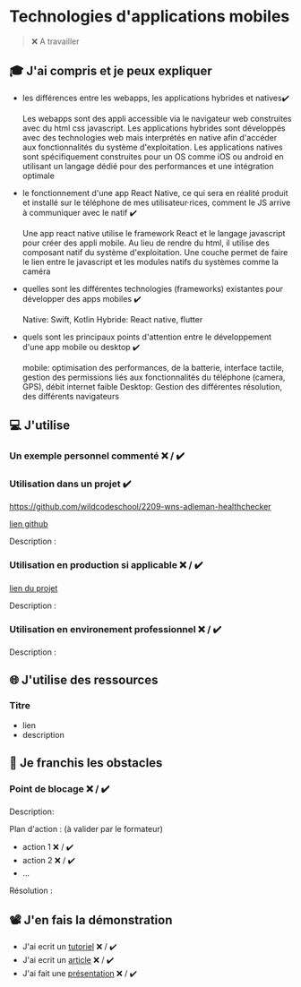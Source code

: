 # Technologies d'applications mobiles

> ❌ A travailler


## 🎓 J'ai compris et je peux expliquer

- les différences entre les webapps, les applications hybrides et natives✔️

  Les webapps sont des appli accessible via le navigateur web construites avec du html css javascript.
  Les applications hybrides sont développés avec des technologies web mais interprétés en native afin d'accéder aux fonctionnalités du système d'exploitation.
  Les applications natives sont spécifiquement construites pour un OS comme iOS ou android en utilisant un langage dédié pour des performances et une intégration optimale
  
- le fonctionnement d'une app React Native, ce qui sera en réalité produit et installé sur le téléphone de mes utilisateur·rices, comment le JS arrive à communiquer avec le natif ✔️

  Une app react native utilise le framework React et le langage javascript pour créer des appli mobile. Au lieu de rendre du html, il utilise des composant natif du système d'exploitation.
  Une couche permet de faire le lien entre le javascript et les modules natifs du systèmes comme la caméra
  
- quelles sont les différentes technologies (frameworks) existantes pour développer des apps mobiles ✔️

  Native: Swift, Kotlin
  Hybride: React native, flutter
  
- quels sont les principaux points d'attention entre le développement d'une app mobile ou desktop ✔️

  mobile: optimisation des performances, de la batterie, interface tactile, gestion des permissions liés aux fonctionnalités du téléphone (camera, GPS), débit internet faible
  Desktop: Gestion des différentes résolution, des différents navigateurs

## 💻 J'utilise

### Un exemple personnel commenté ❌ / ✔️

### Utilisation dans un projet ✔️
https://github.com/wildcodeschool/2209-wns-adleman-healthchecker

[lien github](...)

Description :

### Utilisation en production si applicable ❌ / ✔️

[lien du projet](...)

Description :

### Utilisation en environement professionnel ❌ / ✔️

Description :

## 🌐 J'utilise des ressources

### Titre

- lien
- description

## 🚧 Je franchis les obstacles

### Point de blocage ❌ / ✔️

Description:

Plan d'action : (à valider par le formateur)

- action 1 ❌ / ✔️
- action 2 ❌ / ✔️
- ...

Résolution :

## 📽️ J'en fais la démonstration

- J'ai ecrit un [tutoriel](...) ❌ / ✔️
- J'ai ecrit un [article](...) ❌ / ✔️
- J'ai fait une [présentation](...) ❌ / ✔️
